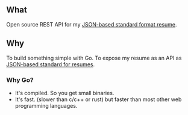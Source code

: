 ## What
Open source REST API for my [JSON-based standard format resume](https://jsonresume.org/).

## Why
To build something simple with Go. To expose my resume as an API as [JSON-based standard for resumes](https://jsonresume.org/).

### Why Go?
- It's compiled. So you get small binaries.
- It's fast. (slower than c/c++ or rust) but faster than most other web programming languages.